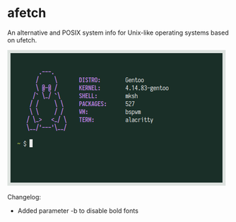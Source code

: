 # afetch

An alternative and POSIX system info for Unix-like operating systems based on ufetch.

![afetch-example](afetch.png)

Changelog:
- Added parameter -b to disable bold fonts

